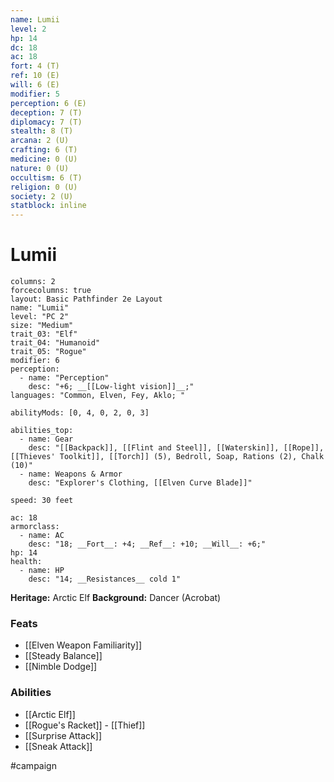 ```yaml
---
name: Lumii
level: 2
hp: 14
dc: 18
ac: 18
fort: 4 (T)
ref: 10 (E)
will: 6 (E)
modifier: 5
perception: 6 (E)
deception: 7 (T)
diplomacy: 7 (T)
stealth: 8 (T)
arcana: 2 (U)
crafting: 6 (T)
medicine: 0 (U)
nature: 0 (U)
occultism: 6 (T)
religion: 0 (U)
society: 2 (U)
statblock: inline
---
```

# Lumii

```statblock
columns: 2
forcecolumns: true
layout: Basic Pathfinder 2e Layout
name: "Lumii"
level: "PC 2"
size: "Medium"
trait_03: "Elf"
trait_04: "Humanoid"
trait_05: "Rogue"
modifier: 6
perception:
  - name: "Perception"
    desc: "+6; __[[Low-light vision]]__;"
languages: "Common, Elven, Fey, Aklo; "

abilityMods: [0, 4, 0, 2, 0, 3]

abilities_top:
  - name: Gear
    desc: "[[Backpack]], [[Flint and Steel]], [[Waterskin]], [[Rope]], [[Thieves' Toolkit]], [[Torch]] (5), Bedroll, Soap, Rations (2), Chalk (10)"
  - name: Weapons & Armor
    desc: "Explorer's Clothing, [[Elven Curve Blade]]"

speed: 30 feet

ac: 18
armorclass:
  - name: AC
    desc: "18; __Fort__: +4; __Ref__: +10; __Will__: +6;"
hp: 14
health:
  - name: HP
    desc: "14; __Resistances__ cold 1"
```


**Heritage:** Arctic Elf
**Background:** Dancer (Acrobat)

### Feats
- [[Elven Weapon Familiarity]]
- [[Steady Balance]]
- [[Nimble Dodge]]

### Abilities
- [[Arctic Elf]]
- [[Rogue's Racket]] - [[Thief]]
- [[Surprise Attack]]
- [[Sneak Attack]]


#campaign